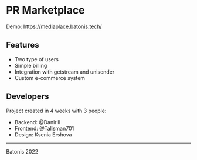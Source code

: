 # PR Marketplace

Demo: https://mediaplace.batonis.tech/

## Features
- Two type of users
- Simple billing
- Integration with getstream and unisender
- Custom e-commerce system


## Developers
Project created in 4 weeks with 3 people:
- Backend: @Danirill
- Frontend: @Talisman701
- Design: Ksenia Ershova


________________________
Batonis 2022
